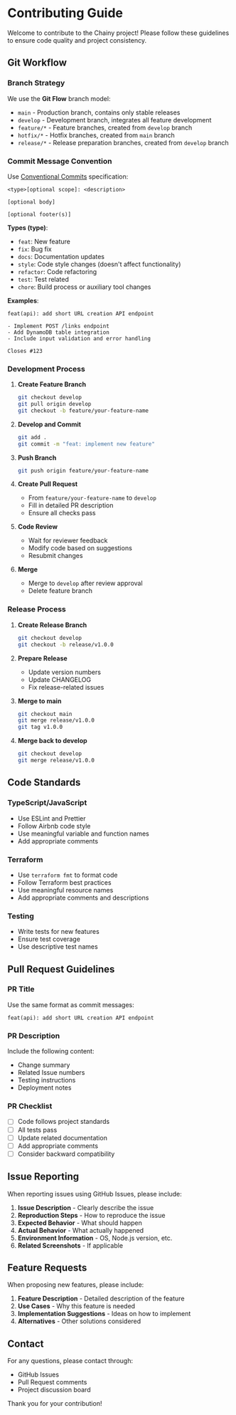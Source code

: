 # Contributing Guide

Welcome to contribute to the Chainy project! Please follow these guidelines to ensure code quality and project consistency.

## Git Workflow

### Branch Strategy

We use the **Git Flow** branch model:

- `main` - Production branch, contains only stable releases
- `develop` - Development branch, integrates all feature development
- `feature/*` - Feature branches, created from `develop` branch
- `hotfix/*` - Hotfix branches, created from `main` branch
- `release/*` - Release preparation branches, created from `develop` branch

### Commit Message Convention

Use [Conventional Commits](https://www.conventionalcommits.org/) specification:

```
<type>[optional scope]: <description>

[optional body]

[optional footer(s)]
```

**Types (type)**:

- `feat`: New feature
- `fix`: Bug fix
- `docs`: Documentation updates
- `style`: Code style changes (doesn't affect functionality)
- `refactor`: Code refactoring
- `test`: Test related
- `chore`: Build process or auxiliary tool changes

**Examples**:

```
feat(api): add short URL creation API endpoint

- Implement POST /links endpoint
- Add DynamoDB table integration
- Include input validation and error handling

Closes #123
```

### Development Process

1. **Create Feature Branch**

   ```bash
   git checkout develop
   git pull origin develop
   git checkout -b feature/your-feature-name
   ```

2. **Develop and Commit**

   ```bash
   git add .
   git commit -m "feat: implement new feature"
   ```

3. **Push Branch**

   ```bash
   git push origin feature/your-feature-name
   ```

4. **Create Pull Request**

   - From `feature/your-feature-name` to `develop`
   - Fill in detailed PR description
   - Ensure all checks pass

5. **Code Review**

   - Wait for reviewer feedback
   - Modify code based on suggestions
   - Resubmit changes

6. **Merge**
   - Merge to `develop` after review approval
   - Delete feature branch

### Release Process

1. **Create Release Branch**

   ```bash
   git checkout develop
   git checkout -b release/v1.0.0
   ```

2. **Prepare Release**

   - Update version numbers
   - Update CHANGELOG
   - Fix release-related issues

3. **Merge to main**

   ```bash
   git checkout main
   git merge release/v1.0.0
   git tag v1.0.0
   ```

4. **Merge back to develop**
   ```bash
   git checkout develop
   git merge release/v1.0.0
   ```

## Code Standards

### TypeScript/JavaScript

- Use ESLint and Prettier
- Follow Airbnb code style
- Use meaningful variable and function names
- Add appropriate comments

### Terraform

- Use `terraform fmt` to format code
- Follow Terraform best practices
- Use meaningful resource names
- Add appropriate comments and descriptions

### Testing

- Write tests for new features
- Ensure test coverage
- Use descriptive test names

## Pull Request Guidelines

### PR Title

Use the same format as commit messages:

```
feat(api): add short URL creation API endpoint
```

### PR Description

Include the following content:

- Change summary
- Related Issue numbers
- Testing instructions
- Deployment notes

### PR Checklist

- [ ] Code follows project standards
- [ ] All tests pass
- [ ] Update related documentation
- [ ] Add appropriate comments
- [ ] Consider backward compatibility

## Issue Reporting

When reporting issues using GitHub Issues, please include:

1. **Issue Description** - Clearly describe the issue
2. **Reproduction Steps** - How to reproduce the issue
3. **Expected Behavior** - What should happen
4. **Actual Behavior** - What actually happened
5. **Environment Information** - OS, Node.js version, etc.
6. **Related Screenshots** - If applicable

## Feature Requests

When proposing new features, please include:

1. **Feature Description** - Detailed description of the feature
2. **Use Cases** - Why this feature is needed
3. **Implementation Suggestions** - Ideas on how to implement
4. **Alternatives** - Other solutions considered

## Contact

For any questions, please contact through:

- GitHub Issues
- Pull Request comments
- Project discussion board

Thank you for your contribution!